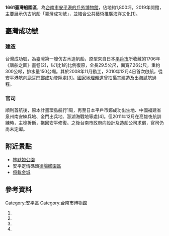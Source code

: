 **1661臺灣船園區**，為[台南市](https://zh.wikipedia.org/wiki/臺南市 "wikilink")[安平港的戶外博物館](https://zh.wikipedia.org/wiki/安平港 "wikilink")，佔地約1,800坪，2019年開館，主要展示仿古帆船「臺灣成功號」，並結合公共藝術推廣海洋文化\[1\]。

## 臺灣成功號

### 建造

台灣成功號，為臺灣第一艘仿古木造帆船，原型來自日本[平戶市](../Page/平戶市.md "wikilink")所收藏的1706年《唐船之圖》畫卷\[2\]，以1比1的比例復原，全長29.5公尺，面寬7.26公尺，重約300公噸，排水量150公噸。其於2008年11月動工，2010年12月4日首次啟航，從安平港航向[鹿耳門](../Page/鹿耳門.md "wikilink")[鄭成功](../Page/鄭成功.md "wikilink")登陸處\[3\]。[國家地理頻道](../Page/國家地理頻道.md "wikilink")曾拍攝其建造及出海試航過程。

### 官司

順利首航後，原本計畫環島航行1周，再至日本平戶市鄭成功出生地、中國福建省泉州南安練兵地、金門出兵地、澎湖海戰地等處\[4\]。但2011年12月在高雄夜航訓練時，主桅折斷，拖回安平修復。之後台南市政府向設計及造船公司求償，官司仍尚未定讞。

## 附近景點

  - [林默娘公園](https://zh.wikipedia.org/wiki/林默娘公園 "wikilink")
  - 安平定情碼頭[德陽艦園區](../Page/德陽號驅逐艦.md "wikilink")
  - [億載金城](https://zh.wikipedia.org/wiki/二鯤鯓砲臺 "wikilink")

## 參考資料

<references />

[Category:安平區](https://zh.wikipedia.org/wiki/Category:安平區 "wikilink") [Category:台南市博物館](https://zh.wikipedia.org/wiki/Category:台南市博物館 "wikilink")

1.

2.

3.

4.